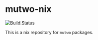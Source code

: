 # mutwo-nix


[![Build Status](https://circleci.com/gh/mutwo-org/mutwo-nix.svg?style=shield)](https://circleci.com/gh/mutwo-org/mutwo-nix)

This is a nix repository for `mutwo` packages.
